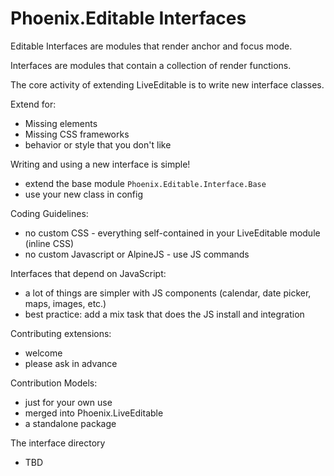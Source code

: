# Phoenix.Editable Interfaces

Editable Interfaces are modules that render anchor and focus mode.

Interfaces are modules that contain a collection of render functions.

The core activity of extending LiveEditable is to write new interface classes.

Extend for: 
- Missing elements
- Missing CSS frameworks 
- behavior or style that you don't like 

Writing and using a new interface is simple!
- extend the base module `Phoenix.Editable.Interface.Base`
- use your new class in config

Coding Guidelines:
- no custom CSS - everything self-contained in your LiveEditable module (inline CSS)
- no custom Javascript or AlpineJS - use JS commands 

Interfaces that depend on JavaScript: 
- a lot of things are simpler with JS components (calendar, date picker, maps, images, etc.)
- best practice: add a mix task that does the JS install and integration 

Contributing extensions:
- welcome 
- please ask in advance

Contribution Models:
- just for your own use 
- merged into Phoenix.LiveEditable
- a standalone package 

The interface directory 
- TBD

